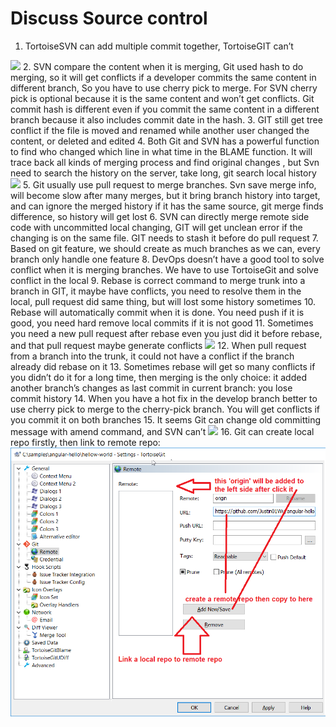 # Discuss Source control

1.	TortoiseSVN can add multiple commit together, TortoiseGIT can’t
 <img src="img\svn_merge_commits">
2.	SVN compare the content when it is merging, Git used hash to do merging, so it will get conflicts if a developer commits the same content in different branch, So you have to use cherry pick to merge. For SVN cherry pick is optional because it is the same content and won’t get conflicts. Git commit hash is different even if you commit the same content in a different branch because it also includes commit date in the hash.
3.	GIT still get tree conflict if the file is moved and renamed while another user changed the content, or deleted and edited
4.	Both Git and SVN has a powerful function to find who changed which line in what time in the BLAME function. It will trace back all kinds of merging process and find original changes , but Svn need to search the history on the server, take long, git search local history
<img src="img\svn_merge_commits"> 
5.	Git usually use pull request to merge branches. Svn save  merge info, will become slow after many merges, but it bring branch history into target, and can ignore the merged history if it has the same source, git merge finds difference, so history will get lost
6.	SVN can directly merge remote side code with uncommitted local changing, GIT will get unclean error if the changing is on the same file. GIT needs to stash it before do pull request
7.	Based on git feature, we should create as much branches as we can, every branch only handle one feature
8.	DevOps doesn’t have a good tool to solve conflict when it is merging branches. We have to use TortoiseGit and solve conflict in the local
9.	Rebase is correct command to merge trunk into a branch in GIT, it maybe have conflicts, you need to resolve them in the local, pull request did same thing, but will lost some history sometimes
10.	Rebase will automatically commit when it is done. You need push if it is good, you need hard remove local commits if it is not good 
11.	Sometimes you need a new pull request after rebase even you just did it before rebase, and that pull request maybe generate conflicts
<img src="img\git_rebase"> 
12.	When pull request from a branch into the trunk, it could not have a conflict if the branch already did rebase on it
13.	Sometimes rebase will get so many conflicts if you didn’t do it for a long time, then merging is the only choice: it added another branch’s changes as last commit in current branch: you lose commit history
14.	When you have a hot fix in the develop branch better to use cherry pick to merge to the cherry-pick branch. You will get conflicts if you commit it on both branches
15.	It seems Git can change old committing message with amend command, and SVN can’t
<img src="img\git_confuse"> 
16. Git can create local repo firstly, then link to remote repo: <img src="img\link_to_remote.png">
